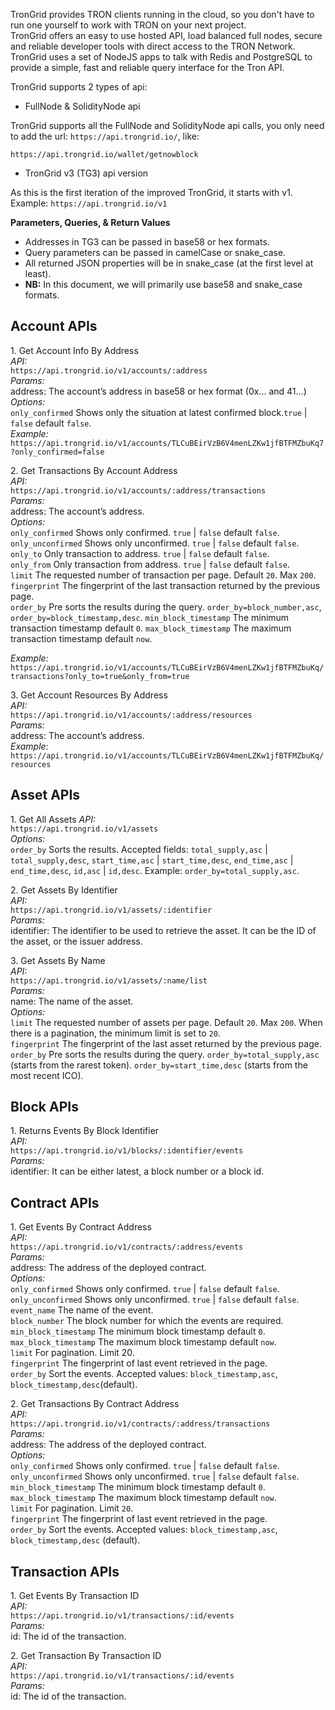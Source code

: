 
TronGrid provides TRON clients running in the cloud, so you don't have to run one yourself to work with TRON on your next project.  
TronGrid offers an easy to use hosted API, load balanced full nodes, secure and reliable developer tools with direct access to the TRON Network.  
TronGrid uses a set of NodeJS apps to talk with Redis and PostgreSQL to provide a simple, fast and reliable query interface for the Tron API.  

TronGrid supports 2 types of api:  

- FullNode & SolidityNode api

TronGrid supports all the FullNode and SolidityNode api calls, you only need to add the url: `https://api.trongrid.io/`, like: 

`https://api.trongrid.io/wallet/getnowblock`

- TronGrid v3 (TG3) api version

As this is the first iteration of the improved TronGrid, it starts with v1.   
Example: `https://api.trongrid.io/v1`

**Parameters, Queries, & Return Values**

- Addresses in TG3 can be passed in base58 or hex formats.  
- Query parameters can be passed in camelCase or snake_case.  
- All returned JSON properties will be in snake_case (at the first level at least).  
- **NB:** In this document, we will primarily use base58 and snake_case formats.  

## Account APIs

1.&nbsp;Get Account Info By Address      
*API:*    
`https://api.trongrid.io/v1/accounts/:address`     
*Params:*      
address: The account’s address in base58 or hex format (0x... and 41...)    
*Options:*    
`only_confirmed` Shows only the situation at latest confirmed block.`true` | `false` default `false`.      
*Example:*     
`https://api.trongrid.io/v1/accounts/TLCuBEirVzB6V4menLZKw1jfBTFMZbuKq7?only_confirmed=false`    


2.&nbsp;Get Transactions By Account Address    
*API:*    
`https://api.trongrid.io/v1/accounts/:address/transactions`    
*Params:*     
address: The account’s address.      
*Options:*     
`only_confirmed` Shows only confirmed. `true` | `false` default `false`.    
`only_unconfirmed` Shows only unconfirmed. `true` | `false` default `false`.      
`only_to` Only transaction to address. `true` | `false` default `false`.     
`only_from` Only transaction from address. `true` | `false` default `false`.    
`limit` The requested number of transaction per page. Default `20`. Max `200`.    
`fingerprint` The fingerprint of the last transaction returned by the previous page.    
`order_by` Pre sorts the results during the query. `order_by=block_number,asc`, `order_by=block_timestamp,desc`. `min_block_timestamp` The minimum transaction timestamp default `0`. `max_block_timestamp` The maximum transaction timestamp default `now`.      

*Example:*   
`https://api.trongrid.io/v1/accounts/TLCuBEirVzB6V4menLZKw1jfBTFMZbuKq/transactions?only_to=true&only_from=true`   


3.&nbsp;Get Account Resources By Address    
*API:*        
`https://api.trongrid.io/v1/accounts/:address/resources`  
*Params:*       
address: The account’s address.    
*Example:*      
`https://api.trongrid.io/v1/accounts/TLCuBEirVzB6V4menLZKw1jfBTFMZbuKq/resources`  

## Asset APIs

1.&nbsp;Get All Assets
*API:*     
`https://api.trongrid.io/v1/assets`  
*Options:*       
`order_by` Sorts the results. Accepted fields: `total_supply,asc` | `total_supply,desc`, `start_time,asc` | `start_time,desc`, `end_time,asc` | `end_time,desc`, `id,asc` | `id,desc`. Example: `order_by=total_supply,asc`.    

2.&nbsp;Get Assets By Identifier  
*API:*     
`https://api.trongrid.io/v1/assets/:identifier`  
*Params:*    
identifier: The identifier to be used to retrieve the asset. It can be the ID of the asset, or the issuer address.    

3.&nbsp;Get Assets By Name  
*API:*    
`https://api.trongrid.io/v1/assets/:name/list`   
*Params:*    
name: The name of the asset.  
*Options:*     
`limit` The requested number of assets per page. Default `20`. Max `200`. When there is a pagination, the minimum limit is set to `20`.    
`fingerprint` The fingerprint of the last asset returned by the previous page.       
`order_by` Pre sorts the results during the query. `order_by=total_supply,asc` (starts from the rarest token). `order_by=start_time,desc` (starts from the most recent ICO).         

## Block APIs  

1.&nbsp;Returns Events By Block Identifier    
*API:*     
`https://api.trongrid.io/v1/blocks/:identifier/events`    
*Params:*      
identifier: It can be either latest, a block number or a block id.    

## Contract APIs

1.&nbsp;Get Events By Contract Address  
*API:*     
`https://api.trongrid.io/v1/contracts/:address/events`    
*Params:*    
address: The address of the deployed contract.  
*Options:*    
`only_confirmed` Shows only confirmed. `true` | `false` default `false`.      
`only_unconfirmed` Shows only unconfirmed. `true` | `false` default `false`.    
`event_name` The name of the event.    
`block_number` The block number for which the events are required.    
`min_block_timestamp` The minimum block timestamp default `0`.    
`max_block_timestamp` The maximum block timestamp default `now`.    
`limit` For pagination. Limit 20.    
`fingerprint` The fingerprint of last event retrieved in the page.    
`order_by` Sort the events. Accepted values: `block_timestamp,asc`, `block_timestamp,desc`(default).    

2.&nbsp;Get Transactions By Contract Address   
*API:*     
`https://api.trongrid.io/v1/contracts/:address/transactions`  
*Params:*    
address: The address of the deployed contract.  
*Options:*    
`only_confirmed` Shows only confirmed. `true` | `false` default `false`.    
`only_unconfirmed` Shows only unconfirmed. `true` | `false` default `false`.    
`min_block_timestamp` The minimum block timestamp default `0`.    
`max_block_timestamp` The maximum block timestamp default `now`.    
`limit` For pagination. Limit `20`.    
`fingerprint` The fingerprint of last event retrieved in the page.    
`order_by` Sort the events. Accepted values: `block_timestamp,asc`, `block_timestamp,desc` (default).    

## Transaction APIs

1.&nbsp;Get Events By Transaction ID    
*API:*       
`https://api.trongrid.io/v1/transactions/:id/events`    
*Params:*      
id: The id of the transaction.    

2.&nbsp;Get Transaction By Transaction ID       
*API:*         
`https://api.trongrid.io/v1/transactions/:id/events`      
*Params:*        
id: The id of the transaction.   
